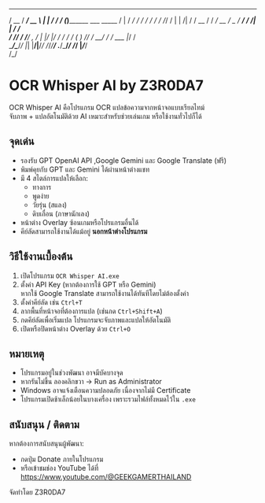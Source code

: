    ____  __________     _       ____    _                         ___    ____
  / __ \/ ____/ __ \   | |     / / /_  (_)________  ___  _____   /   |  /  _/
 / / / / /   / /_/ /   | | /| / / __ \/ / ___/ __ \/ _ \/ ___/  / /| |  / /  
/ /_/ / /___/ _, _/    | |/ |/ / / / / (__  ) /_/ /  __/ /     / ___ |_/ /   
\____/\____/_/ |_|     |__/|__/_/ /_/_/____/ .___/\___/_/     /_/  |_/___/   
                                          /_/     
# OCR Whisper AI by Z3R0DA7
OCR Whisper AI คือโปรแกรม OCR แปลข้อความจากหน้าจอแบบเรียลไทม์  
จับภาพ + แปลอัตโนมัติด้วย AI เหมาะสำหรับช่วยเล่นเกม หรือใช้งานทั่วไปก็ได้

## จุดเด่น
- รองรับ GPT OpenAI API ,Google Gemini และ Google Translate (ฟรี)
- พิมพ์คุยกับ GPT และ Gemini ได้ผ่านหน้าต่างแชท
- มี 4 สไตล์การแปลให้เลือก:
  - ทางการ
  - พูดง่าย
  - วัยรุ่น (สแลง)
  - ดิบเถื่อน (ภาษานักเลง)
- หน้าต่าง Overlay ซ้อนเกมหรือโปรแกรมอื่นได้
- คีย์ลัดสามารถใช้งานได้แม้อยู่ **นอกหน้าต่างโปรแกรม**

## วิธีใช้งานเบื้องต้น
1. เปิดโปรแกรม `OCR Whisper AI.exe`
2. ตั้งค่า API Key (หากต้องการใช้ GPT หรือ Gemini)  
   หากใช้ Google Translate สามารถใช้งานได้ทันทีโดยไม่ต้องตั้งค่า
3. ตั้งค่าคีย์ลัด เช่น `Ctrl+T`
4. ลากพื้นที่หน้าจอที่ต้องการแปล (เช่นกด `Ctrl+Shift+A`)
5. กดคีย์ลัดเพื่อเริ่มแปล โปรแกรมจะจับภาพและแปลให้อัตโนมัติ
6. เปิดหรือปิดหน้าต่าง Overlay ด้วย `Ctrl+O`

## หมายเหตุ
- โปรแกรมอยู่ในช่วงพัฒนา อาจมีบัคบางจุด
- หากรันไม่ขึ้น ลองคลิกขวา → Run as Administrator
- Windows อาจแจ้งเตือนความปลอดภัย เนื่องจากไม่มี Certificate
- โปรแกรมเปิดช้าเล็กน้อยในบางเครื่อง เพราะรวมไฟล์ทั้งหมดไว้ใน `.exe`

## สนับสนุน / ติดตาม
หากต้องการสนับสนุนผู้พัฒนา:
- กดปุ่ม Donate ภายในโปรแกรม
- หรือเข้าชมช่อง YouTube ได้ที่  
  https://www.youtube.com/@GEEKGAMERTHAILAND

จัดทำโดย Z3R0DA7
